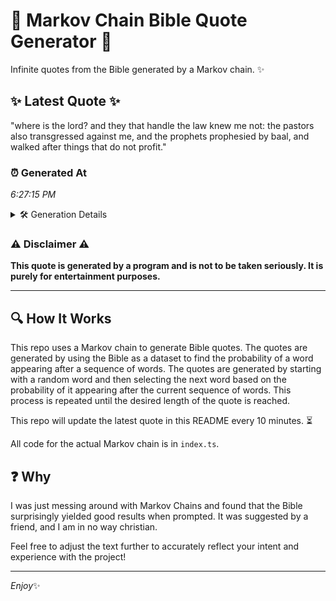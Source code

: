 # 📖 Markov Chain Bible Quote Generator 📖

Infinite quotes from the Bible generated by a Markov chain. ✨

## ✨ Latest Quote ✨
"where is the lord? and they that handle the law knew me not: the pastors also transgressed against me, and the prophets prophesied by baal, and walked after things that do not profit."

### ⏰ Generated At
*6:27:15 PM*

<details>
    <summary>🛠️ Generation Details</summary>
    <p>
        <strong>🌱 Seed:</strong> where<br>
        <strong>🔄 Iterations:</strong> 32<br>
        <strong>📜 Context History:</strong><br>[ where ]: is<br>[ where, is ]: the<br>[ where, is, the ]: lord?<br>[ where, is, the, lord? ]: and<br>[ where, is, the, lord?, and ]: they<br>[ where, is, the, lord?, and, they ]: that<br>[ is, the, lord?, and, they, that ]: handle<br>[ the, lord?, and, they, that, handle ]: the<br>[ lord?, and, they, that, handle, the ]: law<br>[ and, they, that, handle, the, law ]: knew<br>[ they, that, handle, the, law, knew ]: me<br>[ that, handle, the, law, knew, me ]: not:<br>[ handle, the, law, knew, me, not: ]: the<br>[ the, law, knew, me, not:, the ]: pastors<br>[ law, knew, me, not:, the, pastors ]: also<br>[ knew, me, not:, the, pastors, also ]: transgressed<br>[ me, not:, the, pastors, also, transgressed ]: against<br>[ not:, the, pastors, also, transgressed, against ]: me,<br>[ the, pastors, also, transgressed, against, me, ]: and<br>[ pastors, also, transgressed, against, me,, and ]: the<br>[ also, transgressed, against, me,, and, the ]: prophets<br>[ transgressed, against, me,, and, the, prophets ]: prophesied<br>[ against, me,, and, the, prophets, prophesied ]: by<br>[ me,, and, the, prophets, prophesied, by ]: baal,<br>[ and, the, prophets, prophesied, by, baal, ]: and<br>[ the, prophets, prophesied, by, baal,, and ]: walked<br>[ prophets, prophesied, by, baal,, and, walked ]: after<br>[ prophesied, by, baal,, and, walked, after ]: things<br>[ by, baal,, and, walked, after, things ]: that<br>[ baal,, and, walked, after, things, that ]: do<br>[ and, walked, after, things, that, do ]: not<br>[ walked, after, things, that, do, not ]: profit.<br>
    </p>
</details>

### ⚠️ Disclaimer ⚠️
**This quote is generated by a program and is not to be taken seriously. It is purely for entertainment purposes.**

---

## 🔍 How It Works

This repo uses a Markov chain to generate Bible quotes. The quotes are generated by using the Bible as a dataset to find the probability of a word appearing after a sequence of words. The quotes are generated by starting with a random word and then selecting the next word based on the probability of it appearing after the current sequence of words. This process is repeated until the desired length of the quote is reached.

This repo will update the latest quote in this README every 10 minutes. ⏳

All code for the actual Markov chain is in `index.ts`.

## ❓ Why

I was just messing around with Markov Chains and found that the Bible surprisingly yielded good results when prompted. 
It was suggested by a friend, and I am in no way christian.

Feel free to adjust the text further to accurately reflect your intent and experience with the project!

---

*Enjoy*✨
